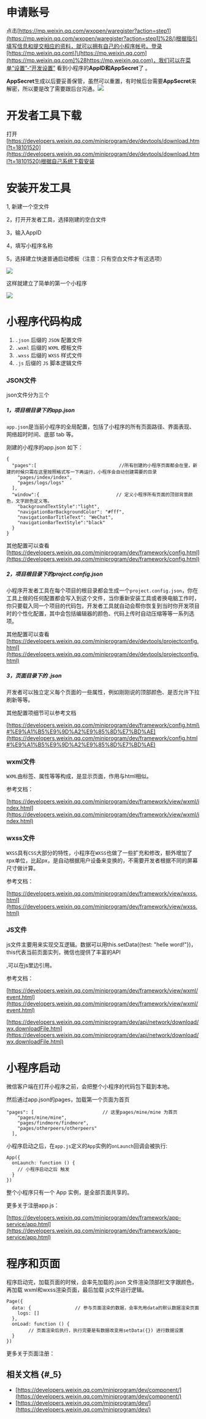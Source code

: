 # 申请账号

点击[https://mp.weixin.qq.com/wxopen/waregister?action=step1](https://mp.weixin.qq.com/wxopen/waregister?action=step1]%28/)根据指引填写信息和提交相应的资料，就可以拥有自己的小程序帐号。登录[https://mp.weixin.qq.com\]\(https://mp.weixin.qq.com](https://mp.weixin.qq.com]%28https://mp.weixin.qq.com)，我们可以在菜单“设置”-“开发设置” 看到小程序的**AppID和AppSecret**了 。

**AppSecret**生成以后要妥善保管，虽然可以重置，有时候后台需要**AppSecret**来解密，所以要是改了需要跟后台沟通。[![](https://github.com/dukanghui/book/raw/b85b11d2765b898cdd087d1ce3f320184ab7a7b9/assets/2018-10-18_0905161.png)](https://github.com/dukanghui/book/blob/b85b11d2765b898cdd087d1ce3f320184ab7a7b9/assets/2018-10-18_0905161.png)

# **开发者工具下载**

打开[https://developers.weixin.qq.com/miniprogram/dev/devtools/download.html?t=18101520](https://developers.weixin.qq.com/miniprogram/dev/devtools/download.html?t=18101520)根据自己系统下载安装

# 安装开发工具

1, 新建一个空文件

2，打开开发者工具，选择刚建的空白文件

3，输入AppID

4，填写小程序名称

5，选择建立快速普通启动模板（注意：只有空白文件才有这选项）

[![](https://github.com/dukanghui/book/raw/b85b11d2765b898cdd087d1ce3f320184ab7a7b9/assets/2018-10-18_193150.png)](https://github.com/dukanghui/book/blob/b85b11d2765b898cdd087d1ce3f320184ab7a7b9/assets/2018-10-18_193150.png)

这样就建立了简单的第一个小程序

[![](https://github.com/dukanghui/book/raw/b85b11d2765b898cdd087d1ce3f320184ab7a7b9/assets/2018-10-18_195352.png)](https://github.com/dukanghui/book/blob/b85b11d2765b898cdd087d1ce3f320184ab7a7b9/assets/2018-10-18_195352.png)

# 小程序代码构成

1. `.json`
   后缀的
   `JSON`
   配置文件
2. `.wxml`
   后缀的
   `WXML`
   模板文件
3. `.wxss`
   后缀的
   `WXSS`
   样式文件
4. `.js`
   后缀的
   `JS`
   脚本逻辑文件

### JSON文件

json文件分为三个

##### 1，项目根目录下的app.json

`app.json`是当前小程序的全局配置，包括了小程序的所有页面路径、界面表现、网络超时时间、底部 tab 等。

刚建的小程序的app.json 如下：

```
{
  "pages":[                              //所有创建的小程序页面都会在里，新建的时候只需在这里按照格式写一下再运行，小程序会自动创建需要的目录
    "pages/index/index",
    "pages/logs/logs"
  ],
  "window":{                            // 定义小程序所有页面的顶部背景颜色，文字颜色定义等。
    "backgroundTextStyle":"light",
    "navigationBarBackgroundColor": "#fff",
    "navigationBarTitleText": "WeChat",
    "navigationBarTextStyle":"black"
  }
}

```

其他配置可以查看[https://developers.weixin.qq.com/miniprogram/dev/framework/config.html](https://developers.weixin.qq.com/miniprogram/dev/framework/config.html)

##### 2，项目根目录下的project.config.json

小程序开发者工具在每个项目的根目录都会生成一个`project.config.json`，你在工具上做的任何配置都会写入到这个文件，当你重新安装工具或者换电脑工作时，你只要载入同一个项目的代码包，开发者工具就自动会帮你恢复到当时你开发项目时的个性化配置，其中会包括编辑器的颜色、代码上传时自动压缩等等一系列选项。

其他配置可以查看[https://developers.weixin.qq.com/miniprogram/dev/devtools/projectconfig.html](https://developers.weixin.qq.com/miniprogram/dev/devtools/projectconfig.html)

##### 3，页面目录下的 .json

开发者可以独立定义每个页面的一些属性，例如刚刚说的顶部颜色、是否允许下拉刷新等等。

其他配置项细节可以参考文档

[https://developers.weixin.qq.com/miniprogram/dev/framework/config.html\#%E9%A1%B5%E9%9D%A2%E9%85%8D%E7%BD%AE](https://developers.weixin.qq.com/miniprogram/dev/framework/config.html#%E9%A1%B5%E9%9D%A2%E9%85%8D%E7%BD%AE)

### wxml文件

`WXML`由标签、属性等等构成，是显示页面，作用与html相似。

参考文档：

[https://developers.weixin.qq.com/miniprogram/dev/framework/view/wxml/index.html](https://developers.weixin.qq.com/miniprogram/dev/framework/view/wxml/index.html)

### wxss文件

`WXSS`具有`CSS`大部分的特性，小程序在`WXSS`也做了一些扩充和修改，额外增加了rpx单位，比起px，是自动根据用户设备来变换的，不需要开发者根据不同的屏幕尺寸做计算。

参考文档：

[https://developers.weixin.qq.com/miniprogram/dev/framework/view/wxss.html](https://developers.weixin.qq.com/miniprogram/dev/framework/view/wxss.html)

### JS文件

js文件主要用来实现交互逻辑。数据可以用this.setData\({test: "helle word!"}\)，this代表当前页面实列，微信也提供了丰富的API

,可以在js里边引用。

参考文档：

[https://developers.weixin.qq.com/miniprogram/dev/framework/view/wxml/event.html](https://developers.weixin.qq.com/miniprogram/dev/framework/view/wxml/event.html)

[https://developers.weixin.qq.com/miniprogram/dev/api/network/download/wx.downloadFile.htm](https://developers.weixin.qq.com/miniprogram/dev/api/network/download/wx.downloadFile.html)

# 小程序启动

微信客户端在打开小程序之前，会把整个小程序的代码包下载到本地。

然后通过app.json的pages，加载第一个页面为首页

```
"pages": [                         // 这里pages/mine/mine 为首页
    "pages/mine/mine",    
    "pages/findmore/findmore",
    "pages/otherpeers/otherpeers"
  ],

```

小程序启动之后，在`app.js`定义的`App`实例的`onLaunch`回调会被执行:

```
App({
  onLaunch: function () {
    // 小程序启动之后 触发
  }
})

```

整个小程序只有一个 App 实例，是全部页面共享的。

更多关于注册app.js：

[https://developers.weixin.qq.com/miniprogram/dev/framework/app-service/app.html](https://developers.weixin.qq.com/miniprogram/dev/framework/app-service/app.html)

# 程序和页面

程序启动完，加载页面的时候，会率先加载的.json 文件渲染顶部栏文字跟颜色，再加载 wxml和wxss渲染页面，最后加载 js文件运行逻辑。

```
Page({
  data: {                // 参与页面渲染的数据，会率先用data的默认数据渲染页面   
    logs: []
  },
  onLoad: function () {
        // 页面渲染后执行，执行完要是有数据改变用setData({}) 进行数据设置
  }
})

```

更多关于页面注册：

## 相关文档 {\#\_5}

* [https://developers.weixin.qq.com/miniprogram/dev/component/](https://developers.weixin.qq.com/miniprogram/dev/component/)
* [https://developers.weixin.qq.com/miniprogram/dev/](https://developers.weixin.qq.com/miniprogram/dev/)




